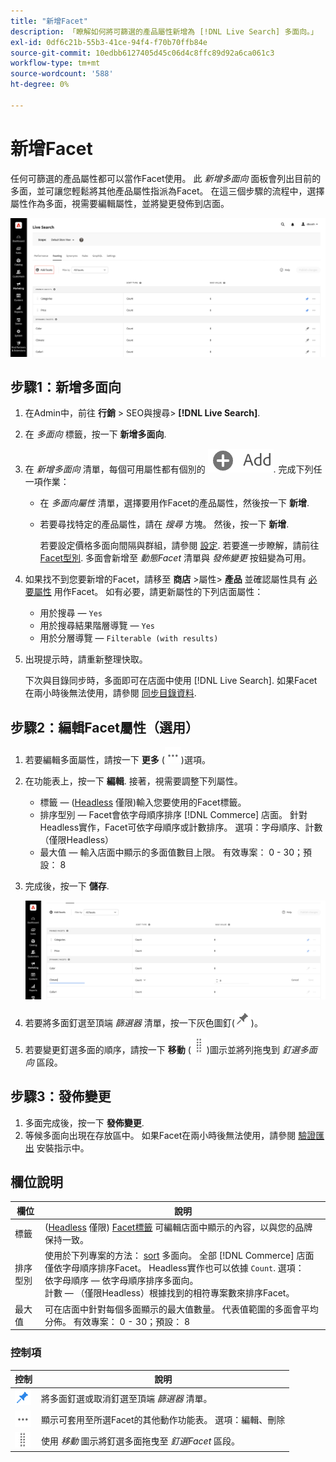```yaml
---
title: "新增Facet"
description: 「瞭解如何將可篩選的產品屬性新增為 [!DNL Live Search] 多面向。」
exl-id: 0df6c21b-55b3-41ce-94f4-f70b70ffb84e
source-git-commit: 10edbb6127405d45c06d4c8ffc89d92a6ca061c3
workflow-type: tm+mt
source-wordcount: '588'
ht-degree: 0%

---
```


# 新增Facet

任何可篩選的產品屬性都可以當作Facet使用。 此 *新增多面向* 面板會列出目前的多面，並可讓您輕鬆將其他產品屬性指派為Facet。 在這三個步驟的流程中，選擇屬性作為多面，視需要編輯屬性，並將變更發佈到店面。

![多面向工作區](assets/facets-add.png)

## 步驟1：新增多面向

1. 在Admin中，前往 **行銷** > SEO與搜尋> **[!DNL Live Search]**.
1. 在 *多面向* 標籤，按一下 **新增多面向**.
1. 在 *新增多面向* 清單，每個可用屬性都有個別的 ![新增按鈕](assets/btn-add.png). 完成下列任一項作業：

   * 在 *多面向屬性* 清單，選擇要用作Facet的產品屬性，然後按一下 **新增**.
   * 若要尋找特定的產品屬性，請在 *搜尋* 方塊。 然後，按一下 **新增**.

     若要設定價格多面向間隔與群組，請參閱 [設定](settings.md). 若要進一步瞭解，請前往 [Facet型別](facets-type.md).
多面會新增至 *動態Facet* 清單與 *發佈變更* 按鈕變為可用。

1. 如果找不到您要新增的Facet，請移至 **商店** >屬性> **產品** 並確認屬性具有 [必要屬性](facets.md) 用作Facet。 如有必要，請更新屬性的下列店面屬性：

   * 用於搜尋 —  `Yes`
   * 用於搜尋結果階層導覽 —  `Yes`
   * 用於分層導覽 —  `Filterable (with results)`

1. 出現提示時，請重新整理快取。

   下次與目錄同步時，多面即可在店面中使用 [!DNL Live Search]. 如果Facet在兩小時後無法使用，請參閱 [同步目錄資料](install.md#synchronize-catalog-data).

## 步驟2：編輯Facet屬性（選用）

1. 若要編輯多面屬性，請按一下 **更多** (![更多選擇器](assets/btn-more.png))選項。
1. 在功能表上，按一下 **編輯**. 接著，視需要調整下列屬性。

   * 標籤 — ([Headless](facets-type.md) 僅限)輸入您要使用的Facet標籤。
   * 排序型別 — Facet會依字母順序排序 [!DNL Commerce] 店面。 針對Headless實作，Facet可依字母順序或計數排序。 選項：字母順序、計數（僅限Headless）
   * 最大值 — 輸入店面中顯示的多面值數目上限。 有效專案： 0 - 30；預設： 8

1. 完成後，按一下 **儲存**.

   ![多面向工作區](assets/facet-edit.png)

1. 若要將多面釘選至頂端 *篩選器* 清單，按一下灰色圖釘(![圖釘選擇器](assets/btn-pin-gray.png))。
1. 若要變更釘選多面的順序，請按一下 **移動** (![移動選擇器](assets/btn-move.png))圖示並將列拖曳到 *釘選多面向* 區段。

## 步驟3：發佈變更

1. 多面完成後，按一下 **發佈變更**.
1. 等候多面向出現在存放區中。
如果Facet在兩小時後無法使用，請參閱 [驗證匯出](install.md#synchronize-catalog-data) 安裝指示中。

## 欄位說明

| 欄位 | 說明 |
|--- |--- |
| 標籤 | ([Headless](facets-type.md) 僅限) [Facet標籤](facets-type.md) 可編輯店面中顯示的內容，以與您的品牌保持一致。 |
| 排序型別 | 使用於下列專案的方法： [sort](facets-type.md) 多面向。 全部 [!DNL Commerce] 店面僅依字母順序排序Facet。 Headless實作也可以依據 `Count`. 選項：<br />依字母順序 — 依字母順序排序多面向。<br />計數 — （僅限Headless）根據找到的相符專案數來排序Facet。 |
| 最大值 | 可在店面中針對每個多面顯示的最大值數量。 代表值範圍的多面會平均分佈。 有效專案： 0 - 30；預設： 8 |

### 控制項

| 控制 | 說明 |
|--- |--- |
| ![圖釘選擇器](assets/btn-pin-blue.png) | 將多面釘選或取消釘選至頂端 *篩選器* 清單。 |
| ![更多選擇器](assets/btn-more.png) | 顯示可套用至所選Facet的其他動作功能表。 選項：編輯、刪除 |
| ![移動選擇器](assets/btn-move.png) | 使用 *移動* 圖示將釘選多面拖曳至 *釘選Facet* 區段。 |
